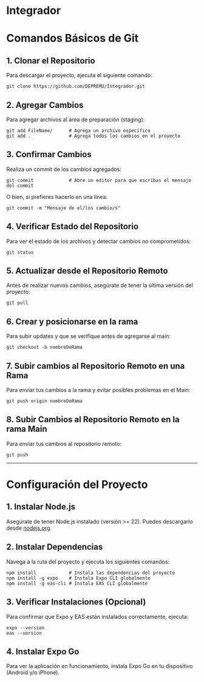 # Integrador

# Comandos Básicos de Git

## 1. Clonar el Repositorio
Para descargar el proyecto, ejecuta el siguiente comando:
```
git clone https://github.com/DEPREMU/Integrador.git
```

## 2. Agregar Cambios
Para agregar archivos al área de preparación (staging):
```
git add FileName/      # Agrega un archivo específico
git add .              # Agrega todos los cambios en el proyecto
```

## 3. Confirmar Cambios
Realiza un commit de los cambios agregados:
```
git commit             # Abre un editor para que escribas el mensaje del commit
```
O bien, si prefieres hacerlo en una línea:
```
git commit -m "Mensaje de el/los cambio/s"
```

## 4. Verificar Estado del Repositorio
Para ver el estado de los archivos y detectar cambios no comprometidos:
```
git status
```

## 5. Actualizar desde el Repositorio Remoto
Antes de realizar nuevos cambios, asegúrate de tener la última versión del proyecto:
```
git pull
```

## 6. Crear y posicionarse en la rama
Para subir updates y que se verifique antes de agregarse al main:
```
git checkout -b nombreDeRama
```

## 7. Subir cambios al Repositorio Remoto en una Rama 
Para enviar tus cambios a la rama y evitar posibles problemas en el Main:
```
git push origin nombreDeRama
```

## 8. Subir Cambios al Repositorio Remoto en la rama Main
Para enviar tus cambios al repositorio remoto:
```
git push
```

---

# Configuración del Proyecto

## 1. Instalar Node.js
Asegúrate de tener Node.js instalado (versión >= 22). Puedes descargarlo desde [nodejs.org](https://nodejs.org/).

## 2. Instalar Dependencias
Navega a la ruta del proyecto y ejecuta los siguientes comandos:
```
npm install            # Instala las dependencias del proyecto
npm install -g expo    # Instala Expo CLI globalmente
npm install -g eas-cli # Instala EAS CLI globalmente
```

## 3. Verificar Instalaciones (Opcional)
Para confirmar que Expo y EAS están instalados correctamente, ejecuta:
```
expo --version
eas --version
```

## 4. Instalar Expo Go
Para ver la aplicación en funcionamiento, instala Expo Go en tu dispositivo (Android y/o iPhone).
